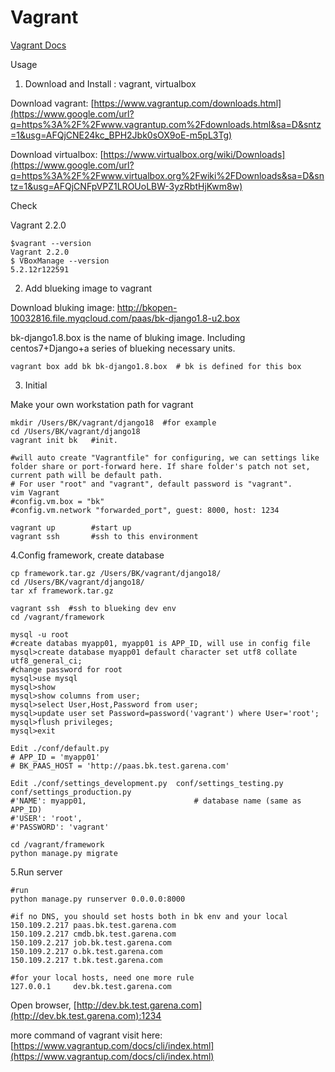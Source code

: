 # Vagrant

[Vagrant Docs](https://www.vagrantup.com/docs/index.htmlhttps://www.vagrantup.com/docs/index.html)



Usage

1. Download and Install : vagrant, virtualbox

Download vagrant: [https://www.vagrantup.com/downloads.html](https://www.google.com/url?q=https%3A%2F%2Fwww.vagrantup.com%2Fdownloads.html&sa=D&sntz=1&usg=AFQjCNE24kc_BPH2Jbk0sOX9oE-m5pL3Tg)

Download virtualbox: [https://www.virtualbox.org/wiki/Downloads](https://www.google.com/url?q=https%3A%2F%2Fwww.virtualbox.org%2Fwiki%2FDownloads&sa=D&sntz=1&usg=AFQjCNFpVPZ1LROUoLBW-3yzRbtHjKwm8w)

Check

Vagrant 2.2.0

```text
$vagrant --version
Vagrant 2.2.0
$ VBoxManage --version
5.2.12r122591
```

2. Add blueking image to vagrant

Download bluking image: http://bkopen-10032816.file.myqcloud.com/paas/bk-django1.8-u2.box

bk-django1.8.box is the name of bluking image. Including centos7+Django+a series of blueking necessary units.

```text
vagrant box add bk bk-django1.8.box  # bk is defined for this box 
```

3. Initial

Make your own workstation path for vagrant

```text
mkdir /Users/BK/vagrant/django18  #for example
cd /Users/BK/vagrant/django18
vagrant init bk   #init.   

#will auto create "Vagrantfile" for configuring, we can settings like folder share or port-forward here. If share folder's patch not set, current path will be default path.
# For user "root" and "vagrant", default password is "vagrant".
vim Vagrant
#config.vm.box = "bk"
#config.vm.network "forwarded_port", guest: 8000, host: 1234

vagrant up        #start up 
vagrant ssh       #ssh to this environment
```

4.Config framework, create database

```text
cp framework.tar.gz /Users/BK/vagrant/django18/
cd /Users/BK/vagrant/django18/
tar xf framework.tar.gz

vagrant ssh  #ssh to blueking dev env
cd /vagrant/framework

mysql -u root
#create databas myapp01, myapp01 is APP_ID, will use in config file 
mysql>create database myapp01 default character set utf8 collate utf8_general_ci;
#change password for root
mysql>use mysql
mysql>show 
mysql>show columns from user;
mysql>select User,Host,Password from user;
mysql>update user set Password=password('vagrant') where User='root';
mysql>flush privileges;
mysql>exit

Edit ./conf/default.py
# APP_ID = 'myapp01'
# BK_PAAS_HOST = 'http://paas.bk.test.garena.com'

Edit ./conf/settings_development.py  conf/settings_testing.py conf/settings_production.py
#'NAME': myapp01,                        # database name (same as APP_ID)
#'USER': 'root',                  
#'PASSWORD': 'vagrant'

cd /vagrant/framework
python manage.py migrate
```

5.Run server

```text
#run
python manage.py runserver 0.0.0.0:8000

#if no DNS, you should set hosts both in bk env and your local
150.109.2.217 paas.bk.test.garena.com
150.109.2.217 cmdb.bk.test.garena.com
150.109.2.217 job.bk.test.garena.com
150.109.2.217 o.bk.test.garena.com
150.109.2.217 t.bk.test.garena.com

#for your local hosts, need one more rule
127.0.0.1     dev.bk.test.garena.com
```

Open browser,  [http://dev.bk.test.garena.com](http://dev.bk.test.garena.com):1234

more command of vagrant visit here:  [https://www.vagrantup.com/docs/cli/index.html](https://www.vagrantup.com/docs/cli/index.html)  






